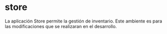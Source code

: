 # store


La aplicación Store permite la gestión de inventario.
Este ambiente es para las modificaciones que se realizaran en el desarrollo.
<a href="https://travis-ci.com/santiagousm3/store.svg?branch=main"><img scr="https://travis-ci.com/santiagousm3/store.png?branch=main" /></a>

